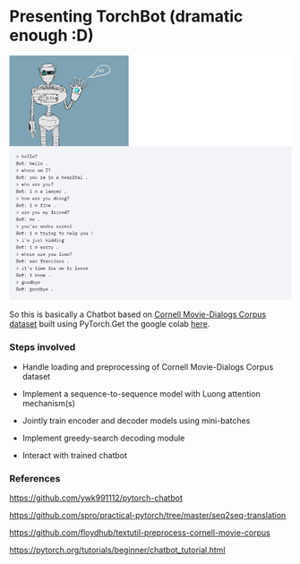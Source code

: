 # Presenting TorchBot (dramatic enough :D)

![Image](https://github.com/gayathri-venu/TorchBot/blob/master/bot.png)

So this is basically a Chatbot based on [Cornell Movie-Dialogs Corpus dataset](https://www.cs.cornell.edu/~cristian/Cornell_Movie-Dialogs_Corpus.html) built using PyTorch.Get the google colab [here](https://colab.research.google.com/drive/1iF0XKPqf4qjukZNP5NwpXfXiG7EIWTms#scrollTo=aG1HPpamXlVV).

### Steps involved

* Handle loading and preprocessing of Cornell Movie-Dialogs Corpus dataset

* Implement a sequence-to-sequence model with Luong attention mechanism(s)

* Jointly train encoder and decoder models using mini-batches

* Implement greedy-search decoding module

* Interact with trained chatbot


### References
 
 https://github.com/ywk991112/pytorch-chatbot
 
 https://github.com/spro/practical-pytorch/tree/master/seq2seq-translation
 
 https://github.com/floydhub/textutil-preprocess-cornell-movie-corpus
 
 https://pytorch.org/tutorials/beginner/chatbot_tutorial.html






